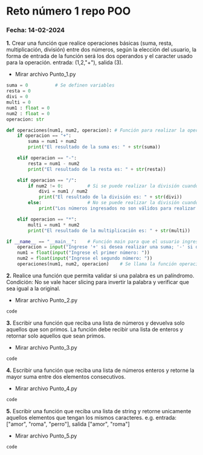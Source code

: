 # Reto número 1 repo POO

 ### **Fecha:** 14-02-2024

**1.** Crear una función que realice operaciones básicas (suma, resta, multiplicación, división) entre dos números, según la elección del usuario, la forma de entrada de la función será los dos operandos y el caracter usado para la operación. entrada: (1,2,"+"), salida (3).

* Mirar archivo Punto_1.py

```python
suma = 0          # Se definen variables
resta = 0
divi = 0
multi = 0
num1 : float = 0
num2 : float = 0
operacion: str

def operaciones(num1, num2, operacion): # Función para realizar la operación deseada, con valores de entrega establecidos por el usuario
    if operacion == "+":
        suma = num1 + num2
        print("El resultado de la suma es: " + str(suma))

    elif operacion == "-":
        resta = num1 - num2
        print("El resultado de la resta es: " + str(resta))

    elif operacion == "/":
        if num2 != 0:         # Si se puede realizar la división cuando el segundo número es diferente de cero
            divi = num1 / num2
            print("El resultado de la división es: " + str(divi))
        else:                 # No se puede realizar la división cuando el segundo número es cero
            print("Los números ingresados no son válidos para realizar la operación")

    elif operacion == "*":
        multi = num1 * num2
        print("El resultado de la multiplicación es: " + str(multi))

if __name__ == "__main__":    # Función main para que el usuario ingrese los números y operación a realizar entre estos
    operacion = input("Ingrese '+' si desea realizar una suma; '-' si desea realizar una resta; '/' si desea realizar una división; '*' si desea realizar una multiplicación: ")
    num1 = float(input("Ingrese el primer número: "))
    num2 = float(input("Ingrese el segundo número: "))
    operaciones(num1, num2, operacion)    # Se llama la función operaciones para que se realice el calculo entre los números
```

**2.** Realice una función que permita validar si una palabra es un palíndromo. Condición: No se vale hacer slicing para invertir la palabra y verificar que sea igual a la original.

* Mirar archivo Punto_2.py

```python
code
```

**3.** Escribir una función que reciba una lista de números y devuelva solo aquellos que son primos. La función debe recibir una lista de enteros y retornar solo aquellos que sean primos.

* Mirar archivo Punto_3.py

```python
code
```

**4.** Escribir una función que reciba una lista de números enteros y retorne la mayor suma entre dos elementos consecutivos.

* Mirar archivo Punto_4.py

```python
code
```

**5.** Escribir una función que reciba una lista de string y retorne unicamente aquellos elementos que tengan los mismos caracteres. e.g. entrada: ["amor", "roma", "perro"], salida ["amor", "roma"]

* Mirar archivo Punto_5.py

```python
code
```
